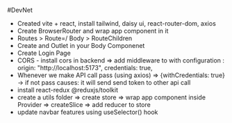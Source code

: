 #DevNet

- Created vite + react, install tailwind, daisy ui, react-router-dom, axios
- Create BrowserRouter and wrap app component in it
- Routes > Route=/ Body > RouteChildren
- Create and Outlet in your Body Componenet
- Create Login Page
- CORS - install cors in backend => add middleware to with configuration : origin: "http://localhost:5173", credentials: true, 
- Whenever we make API call pass (using axios) => {withCredentials: true}   -> if not pass causes: it will send send token to other api call
- install react-redux @reduxjs/toolkit
- create a utils folder => create store => wrap app component inside Provider => createSlice => add reducer to store
- update navbar features using useSelector() hook